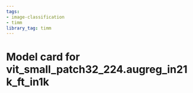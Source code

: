 ```yaml
---
tags:
- image-classification
- timm
library_tag: timm
---
```

# Model card for vit_small_patch32_224.augreg_in21k_ft_in1k